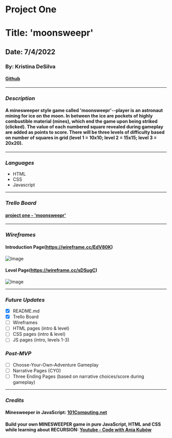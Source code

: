 # **Project One**
# **Title: 'moonsweepr'**
## Date: 7/4/2022
### By: Kristina DeSilva


#### [Github](https://github.com/kavdesilva)

***

### *Description*
#### A minesweeper style game called 'moonsweepr'--player is an astronaut mining for ice on the moon. In between the ice are pockets of highly combustible material (mines), which end the game upon being striked (clicked). The value of each numbered square revealed during gameplay are added as points to score. There will be three levels of difficulty based on number of squares in grid (level 1 = 10x10; level 2 = 15x15; level 3 = 20x20).

***

### *Languages*
* HTML
* CSS
* Javascript

***

### *Trello Board*
#### [project one - 'moonsweepr'](https://trello.com/b/US5hHJRk/project-one-moonsweepr)

***

### *Wireframes*
#### Introduction Page(https://wireframe.cc/EdV80K)
![Image](url)
#### Level Page(https://wireframe.cc/sDSugC)
![Image](url)

***

### *Future Updates*
- [x] README.md
- [x] Trello Board
- [ ] Wireframes
- [ ] HTML pages (intro & level)
- [ ] CSS pages (intro & level)
- [ ] JS pages (intro, levels 1-3)

### *Post-MVP*
- [ ] Choose-Your-Own-Adventure Gameplay
- [ ] Narrative Pages (CYO)
- [ ] Three Ending Pages (based on narrative choices/score during gameplay)

***

### *Credits*
#### Minesweeper in JavaScript: [101Computing.net](https://www.101computing.net/minesweeper-in-javascript/)
#### Build your own MINESWEEPER game in pure JavaScript, HTML and CSS while learning about RECURSION: [Youtube - Code with Ania Kubów](https://www.youtube.com/watch?v=rxdGAKRndz8)